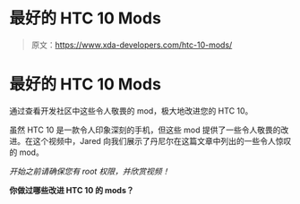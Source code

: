# 最好的 HTC 10 Mods

> 原文：<https://www.xda-developers.com/htc-10-mods/>

# 最好的 HTC 10 Mods

通过查看开发社区中这些令人敬畏的 mod，极大地改进您的 HTC 10。

虽然 HTC 10 是一款令人印象深刻的手机，但这些 mod 提供了一些令人敬畏的改进。在这个视频中，Jared 向我们展示了丹尼尔在这篇文章中列出的一些令人惊叹的 mod。

*开始之前请确保您有 root 权限，并欣赏视频！*

**你做过哪些改进 HTC 10 的 mods？**